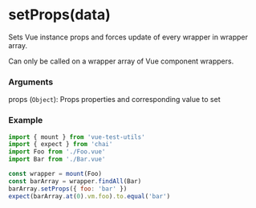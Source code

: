 # setProps(data)

Sets Vue instance props and forces update of every wrapper in wrapper array.

Can only be called on a wrapper array of Vue component wrappers.

### Arguments

props (`Object`): Props properties and corresponding value to set

### Example

```js
import { mount } from 'vue-test-utils'
import { expect } from 'chai'
import Foo from './Foo.vue'
import Bar from './Bar.vue'

const wrapper = mount(Foo)
const barArray = wrapper.findAll(Bar)
barArray.setProps({ foo: 'bar' })
expect(barArray.at(0).vm.foo).to.equal('bar')
```

